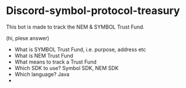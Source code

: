 # Discord-symbol-protocol-treasury
This bot is made to track the NEM &amp; SYMBOL Trust Fund.

(hi, plese answer)
- What is SYMBOL Trust Fund, i.e. purpose, address etc
- What is NEM Trust Fund
- What means to track a Trust Fund
- Which SDK to use? Symbol SDK, NEM SDK
- Which language? Java
- 



